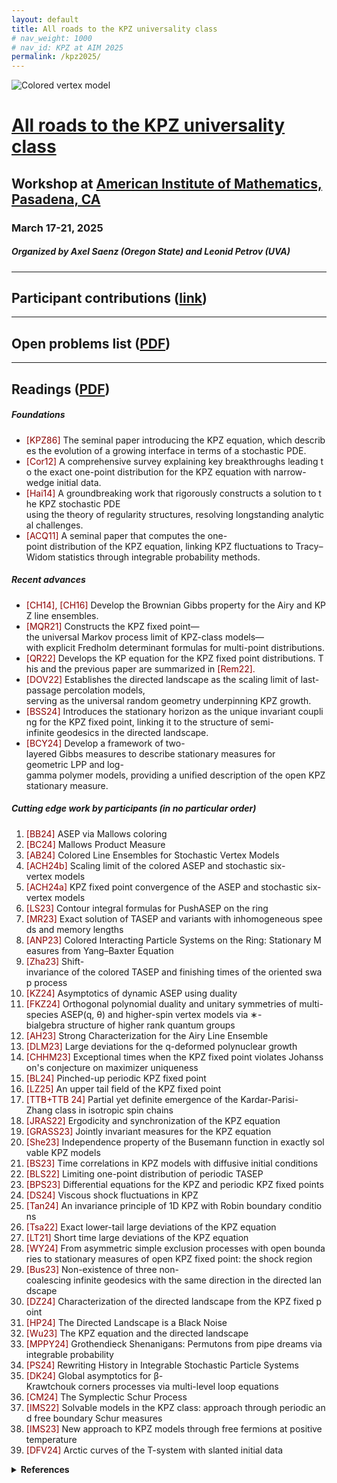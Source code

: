 ```yaml
---
layout: default
title: All roads to the KPZ universality class
# nav_weight: 1000
# nav_id: KPZ at AIM 2025
permalink: /kpz2025/
---
```



<img src="{{site.url}}/kpz2025/AIM.jpg" style="max-width:100%" alt="Colored vertex model">

# <a href="{{site.url}}/kpz2025/">All roads to the KPZ universality class</a>

## Workshop at <a href="https://aimath.org/workshops/upcoming/roadtokpz/">American Institute of Mathematics, Pasadena, CA</a>

### March 17-21, 2025

##### Organized by Axel Saenz (Oregon State) and Leonid Petrov (UVA)

---

## Participant contributions ([link]({{site.url}}/kpz2025/participant_contributions/))

---

## Open problems list ([PDF]({{site.url}}/LaTeX/2025-03-19-AIM-KPZ/2025-03-19-AIM-KPZ.pdf))

---



## Readings ([PDF]({{site.url}}/kpz2025/reading_list.pdf))

<!-- Foundations -->

<h5 class="mt-4">Foundations</h5>
<ul>
<li><span style="color:darkred">[KPZ86]&nbsp;</span>The&nbsp;seminal&nbsp;paper&nbsp;introducing&nbsp;the&nbsp;KPZ&nbsp;equation,&nbsp;which&nbsp;describes&nbsp;the&nbsp;evolution&nbsp;of&nbsp;a&nbsp;growing&nbsp;interface&nbsp;in&nbsp;terms&nbsp;of&nbsp;a&nbsp;stochastic&nbsp;PDE.</li>
<li><span style="color:darkred">[Cor12]&nbsp;</span>A&nbsp;comprehensive&nbsp;survey&nbsp;explaining&nbsp;key&nbsp;breakthroughs&nbsp;leading&nbsp;to&nbsp;the&nbsp;exact&nbsp;one-point&nbsp;distribution&nbsp;for&nbsp;the&nbsp;KPZ&nbsp;equation&nbsp;with&nbsp;narrow-wedge&nbsp;initial&nbsp;data.</li>
<li><span style="color:darkred">[Hai14]&nbsp;</span>A&nbsp;groundbreaking&nbsp;work&nbsp;that&nbsp;rigorously&nbsp;constructs&nbsp;a&nbsp;solution&nbsp;to&nbsp;the&nbsp;KPZ&nbsp;stochastic&nbsp;PDE
using&nbsp;the&nbsp;theory&nbsp;of&nbsp;regularity&nbsp;structures,&nbsp;resolving&nbsp;longstanding&nbsp;analytical&nbsp;challenges.</li>
<li><span style="color:darkred">[ACQ11]&nbsp;</span>A&nbsp;seminal&nbsp;paper&nbsp;that&nbsp;computes&nbsp;the&nbsp;one-point&nbsp;distribution&nbsp;of&nbsp;the&nbsp;KPZ&nbsp;equation,&nbsp;linking
KPZ&nbsp;fluctuations&nbsp;to&nbsp;Tracy–Widom&nbsp;statistics&nbsp;through&nbsp;integrable&nbsp;probability&nbsp;methods.</li>
</ul>


  <!-- Recent advances -->
  <section>
    <h5 >Recent advances</h5>
    <ul>
    <li><span style="color:darkred">[CH14],&nbsp;[CH16]&nbsp;</span>Develop&nbsp;the&nbsp;Brownian&nbsp;Gibbs&nbsp;property&nbsp;for&nbsp;the&nbsp;Airy&nbsp;and&nbsp;KPZ&nbsp;line&nbsp;ensembles.</li>
    <li><span style="color:darkred">[MQR21]&nbsp;</span>Constructs&nbsp;the&nbsp;KPZ&nbsp;fixed&nbsp;point—the&nbsp;universal&nbsp;Markov&nbsp;process&nbsp;limit&nbsp;of&nbsp;KPZ-class&nbsp;models—with&nbsp;explicit&nbsp;Fredholm&nbsp;determinant&nbsp;formulas&nbsp;for&nbsp;multi-point&nbsp;distributions.</li>
    <li><span style="color:darkred">[QR22]&nbsp;</span>Develops&nbsp;the&nbsp;KP&nbsp;equation&nbsp;for&nbsp;the&nbsp;KPZ&nbsp;fixed&nbsp;point&nbsp;distributions.&nbsp;This&nbsp;and&nbsp;the&nbsp;previous&nbsp;paper
    are&nbsp;summarized&nbsp;in&nbsp;<span style="color:darkred">[Rem22].</span></li>
    <li><span style="color:darkred">[DOV22]&nbsp;</span>Establishes&nbsp;the&nbsp;directed&nbsp;landscape&nbsp;as&nbsp;the&nbsp;scaling&nbsp;limit&nbsp;of&nbsp;last-passage&nbsp;percolation&nbsp;models,
    serving&nbsp;as&nbsp;the&nbsp;universal&nbsp;random&nbsp;geometry&nbsp;underpinning&nbsp;KPZ&nbsp;growth.</li>
    <li><span style="color:darkred">[BSS24]&nbsp;</span>Introduces&nbsp;the&nbsp;stationary&nbsp;horizon&nbsp;as&nbsp;the&nbsp;unique&nbsp;invariant&nbsp;coupling&nbsp;for&nbsp;the&nbsp;KPZ&nbsp;fixed&nbsp;point,
    linking&nbsp;it&nbsp;to&nbsp;the&nbsp;structure&nbsp;of&nbsp;semi-infinite&nbsp;geodesics&nbsp;in&nbsp;the&nbsp;directed&nbsp;landscape.</li>
    <li><span style="color:darkred">[BCY24]&nbsp;</span>Develop&nbsp;a&nbsp;framework&nbsp;of&nbsp;two-layered&nbsp;Gibbs&nbsp;measures&nbsp;to&nbsp;describe&nbsp;stationary&nbsp;measures&nbsp;for
    geometric&nbsp;LPP&nbsp;and&nbsp;log-gamma&nbsp;polymer&nbsp;models,&nbsp;providing&nbsp;a&nbsp;unified&nbsp;description&nbsp;of&nbsp;the&nbsp;open&nbsp;KPZ
    stationary&nbsp;measure.</li>
    </ul>
  </section>

  <!-- Cutting edge work by participants -->

<h5>Cutting edge work by participants (in no particular order)</h5>
<ol>
    <li><span style="color:darkred">[BB24]&nbsp;</span>ASEP&nbsp;via&nbsp;Mallows&nbsp;coloring</li>
    <li><span style="color:darkred">[BC24]&nbsp;</span>Mallows&nbsp;Product&nbsp;Measure</li>
    <li><span style="color:darkred">[AB24]&nbsp;</span>Colored&nbsp;Line&nbsp;Ensembles&nbsp;for&nbsp;Stochastic&nbsp;Vertex&nbsp;Models</li>
    <li><span style="color:darkred">[ACH24b]&nbsp;</span>Scaling&nbsp;limit&nbsp;of&nbsp;the&nbsp;colored&nbsp;ASEP&nbsp;and&nbsp;stochastic&nbsp;six-vertex&nbsp;models</li>
    <li><span style="color:darkred">[ACH24a]&nbsp;</span>KPZ&nbsp;fixed&nbsp;point&nbsp;convergence&nbsp;of&nbsp;the&nbsp;ASEP&nbsp;and&nbsp;stochastic&nbsp;six-vertex&nbsp;models</li>
    <li><span style="color:darkred">[LS23]&nbsp;</span>Contour&nbsp;integral&nbsp;formulas&nbsp;for&nbsp;PushASEP&nbsp;on&nbsp;the&nbsp;ring</li>
    <li><span style="color:darkred">[MR23]&nbsp;</span>Exact&nbsp;solution&nbsp;of&nbsp;TASEP&nbsp;and&nbsp;variants&nbsp;with&nbsp;inhomogeneous&nbsp;speeds&nbsp;and&nbsp;memory&nbsp;lengths</li>
    <li><span style="color:darkred">[ANP23]&nbsp;</span>Colored&nbsp;Interacting&nbsp;Particle&nbsp;Systems&nbsp;on&nbsp;the&nbsp;Ring:&nbsp;Stationary&nbsp;Measures&nbsp;from&nbsp;Yang–Baxter Equation</li>
    <li><span style="color:darkred">[Zha23]&nbsp;</span>Shift-invariance&nbsp;of&nbsp;the&nbsp;colored&nbsp;TASEP&nbsp;and&nbsp;finishing&nbsp;times&nbsp;of&nbsp;the&nbsp;oriented&nbsp;swap&nbsp;process</li>
    <li><span style="color:darkred">[KZ24]&nbsp;</span>Asymptotics&nbsp;of&nbsp;dynamic&nbsp;ASEP&nbsp;using&nbsp;duality</li>
    <li><span style="color:darkred">[FKZ24]&nbsp;</span>Orthogonal&nbsp;polynomial&nbsp;duality&nbsp;and&nbsp;unitary&nbsp;symmetries&nbsp;of&nbsp;multi-species&nbsp;ASEP(q,&nbsp;θ)&nbsp;and higher-spin&nbsp;vertex&nbsp;models&nbsp;via&nbsp;∗-bialgebra&nbsp;structure&nbsp;of&nbsp;higher&nbsp;rank&nbsp;quantum&nbsp;groups</li>
    <li><span style="color:darkred">[AH23]&nbsp;</span>Strong&nbsp;Characterization&nbsp;for&nbsp;the&nbsp;Airy&nbsp;Line&nbsp;Ensemble</li>
    <li><span style="color:darkred">[DLM23]&nbsp;</span>Large&nbsp;deviations&nbsp;for&nbsp;the&nbsp;q-deformed&nbsp;polynuclear&nbsp;growth</li>
    <li><span style="color:darkred">[CHHM23]&nbsp;</span>Exceptional&nbsp;times&nbsp;when&nbsp;the&nbsp;KPZ&nbsp;fixed&nbsp;point&nbsp;violates&nbsp;Johansson's&nbsp;conjecture&nbsp;on&nbsp;maximizer&nbsp;uniqueness</li>
    <li><span style="color:darkred">[BL24]&nbsp;</span>Pinched-up&nbsp;periodic&nbsp;KPZ&nbsp;fixed&nbsp;point</li>
    <li><span style="color:darkred">[LZ25]&nbsp;</span>An&nbsp;upper&nbsp;tail&nbsp;field&nbsp;of&nbsp;the&nbsp;KPZ&nbsp;fixed&nbsp;point</li>
    <li><span style="color:darkred">[TTB+TTB&nbsp;24]&nbsp;</span>Partial&nbsp;yet&nbsp;definite&nbsp;emergence&nbsp;of&nbsp;the&nbsp;Kardar-Parisi-Zhang&nbsp;class&nbsp;in&nbsp;isotropic&nbsp;spin&nbsp;chains</li>
    <li><span style="color:darkred">[JRAS22]&nbsp;</span>Ergodicity&nbsp;and&nbsp;synchronization&nbsp;of&nbsp;the&nbsp;KPZ&nbsp;equation</li>
    <li><span style="color:darkred">[GRASS23]&nbsp;</span>Jointly&nbsp;invariant&nbsp;measures&nbsp;for&nbsp;the&nbsp;KPZ&nbsp;equation</li>
    <li><span style="color:darkred">[She23]&nbsp;</span>Independence&nbsp;property&nbsp;of&nbsp;the&nbsp;Busemann&nbsp;function&nbsp;in&nbsp;exactly&nbsp;solvable&nbsp;KPZ&nbsp;models</li>
    <li><span style="color:darkred">[BS23]&nbsp;</span>Time&nbsp;correlations&nbsp;in&nbsp;KPZ&nbsp;models&nbsp;with&nbsp;diffusive&nbsp;initial&nbsp;conditions</li>
    <li><span style="color:darkred">[BLS22]&nbsp;</span>Limiting&nbsp;one-point&nbsp;distribution&nbsp;of&nbsp;periodic&nbsp;TASEP</li>
    <li><span style="color:darkred">[BPS23]&nbsp;</span>Differential&nbsp;equations&nbsp;for&nbsp;the&nbsp;KPZ&nbsp;and&nbsp;periodic&nbsp;KPZ&nbsp;fixed&nbsp;points</li>
    <li><span style="color:darkred">[DS24]&nbsp;</span>Viscous&nbsp;shock&nbsp;fluctuations&nbsp;in&nbsp;KPZ</li>
    <li><span style="color:darkred">[Tan24]&nbsp;</span>An&nbsp;invariance&nbsp;principle&nbsp;of&nbsp;1D&nbsp;KPZ&nbsp;with&nbsp;Robin&nbsp;boundary&nbsp;conditions</li>
    <li><span style="color:darkred">[Tsa22]&nbsp;</span>Exact&nbsp;lower-tail&nbsp;large&nbsp;deviations&nbsp;of&nbsp;the&nbsp;KPZ&nbsp;equation</li>
    <li><span style="color:darkred">[LT21]&nbsp;</span>Short&nbsp;time&nbsp;large&nbsp;deviations&nbsp;of&nbsp;the&nbsp;KPZ&nbsp;equation</li>
    <li><span style="color:darkred">[WY24]&nbsp;</span>From&nbsp;asymmetric&nbsp;simple&nbsp;exclusion&nbsp;processes&nbsp;with&nbsp;open&nbsp;boundaries&nbsp;to&nbsp;stationary&nbsp;measures of&nbsp;open&nbsp;KPZ&nbsp;fixed&nbsp;point:&nbsp;the&nbsp;shock&nbsp;region</li>
    <li><span style="color:darkred">[Bus23]&nbsp;</span>Non-existence&nbsp;of&nbsp;three&nbsp;non-coalescing&nbsp;infinite&nbsp;geodesics&nbsp;with&nbsp;the&nbsp;same&nbsp;direction&nbsp;in&nbsp;the&nbsp;directed&nbsp;landscape</li>
    <li><span style="color:darkred">[DZ24]&nbsp;</span>Characterization&nbsp;of&nbsp;the&nbsp;directed&nbsp;landscape&nbsp;from&nbsp;the&nbsp;KPZ&nbsp;fixed&nbsp;point</li>
    <li><span style="color:darkred">[HP24]&nbsp;</span>The&nbsp;Directed&nbsp;Landscape&nbsp;is&nbsp;a&nbsp;Black&nbsp;Noise</li>
    <li><span style="color:darkred">[Wu23]&nbsp;</span>The&nbsp;KPZ&nbsp;equation&nbsp;and&nbsp;the&nbsp;directed&nbsp;landscape</li>
    <li><span style="color:darkred">[MPPY24]&nbsp;</span>Grothendieck&nbsp;Shenanigans:&nbsp;Permutons&nbsp;from&nbsp;pipe&nbsp;dreams&nbsp;via&nbsp;integrable&nbsp;probability</li>
    <li><span style="color:darkred">[PS24]&nbsp;</span>Rewriting&nbsp;History&nbsp;in&nbsp;Integrable&nbsp;Stochastic&nbsp;Particle&nbsp;Systems</li>
    <li><span style="color:darkred">[DK24]&nbsp;</span>Global&nbsp;asymptotics&nbsp;for&nbsp;β-Krawtchouk&nbsp;corners&nbsp;processes&nbsp;via&nbsp;multi-level&nbsp;loop&nbsp;equations</li>
    <li><span style="color:darkred">[CM24]&nbsp;</span>The&nbsp;Symplectic&nbsp;Schur&nbsp;Process</li>
    <li><span style="color:darkred">[IMS22]&nbsp;</span>Solvable&nbsp;models&nbsp;in&nbsp;the&nbsp;KPZ&nbsp;class:&nbsp;approach&nbsp;through&nbsp;periodic&nbsp;and&nbsp;free&nbsp;boundary&nbsp;Schur measures</li>
    <li><span style="color:darkred">[IMS23]&nbsp;</span>New&nbsp;approach&nbsp;to&nbsp;KPZ&nbsp;models&nbsp;through&nbsp;free&nbsp;fermions&nbsp;at&nbsp;positive&nbsp;temperature</li>
    <li><span style="color:darkred">[DFV24]&nbsp;</span>Arctic&nbsp;curves&nbsp;of&nbsp;the&nbsp;T-system&nbsp;with&nbsp;slanted&nbsp;initial&nbsp;data</li>
</ol>

  <!-- References in a collapsible details block -->
  <details>
      <summary><b>References</b></summary>
      <ul>
      <li>[AB24]
      A.&nbsp;Aggarwal&nbsp;and&nbsp;A.&nbsp;Borodin.&nbsp;Colored&nbsp;Line&nbsp;Ensembles&nbsp;for&nbsp;Stochastic&nbsp;Vertex&nbsp;Models.&nbsp;arXiv
      preprint,&nbsp;2024.&nbsp;<a href="https://arxiv.org/abs/2402.06868">arXiv:2402.06868</a>&nbsp;[math.PR].</li>
      <li>[ACH24a]&nbsp;A.&nbsp;Aggarwal,&nbsp;I.&nbsp;Corwin,&nbsp;and&nbsp;M.&nbsp;Hegde.&nbsp;KPZ&nbsp;fixed&nbsp;point&nbsp;convergence&nbsp;of&nbsp;the&nbsp;ASEP&nbsp;and
      stochastic&nbsp;six-vertex&nbsp;models.&nbsp;arXiv&nbsp;preprint,&nbsp;2024.&nbsp;<a href="https://arxiv.org/abs/2412.18117">arXiv:2412.18117</a>&nbsp;[math.PR].</li>
      <li>[ACH24b]&nbsp;A.&nbsp;Aggarwal,&nbsp;I.&nbsp;Corwin,&nbsp;and&nbsp;M.&nbsp;Hegde.&nbsp;Scaling&nbsp;limit&nbsp;of&nbsp;the&nbsp;colored&nbsp;ASEP&nbsp;and&nbsp;stochastic
      six-vertex&nbsp;models.&nbsp;arXiv&nbsp;preprint,&nbsp;2024.&nbsp;<a href="https://arxiv.org/abs/2403.01341">arXiv:2403.01341</a>&nbsp;[math.PR].</li>
      <li>[ACQ11]
      G.&nbsp;Amir,&nbsp;I.&nbsp;Corwin,&nbsp;and&nbsp;J.&nbsp;Quastel.&nbsp;Probability&nbsp;distribution&nbsp;of&nbsp;the&nbsp;free&nbsp;energy&nbsp;of&nbsp;the&nbsp;continuum
      directed&nbsp;random&nbsp;polymer&nbsp;in&nbsp;1+&nbsp;1&nbsp;dimensions.&nbsp;Comm.&nbsp;Pure&nbsp;Appl.&nbsp;Math.,&nbsp;64(4):466–537,&nbsp;2011.
      <a href="https://arxiv.org/abs/1003.0443">arXiv:1003.0443</a>&nbsp;[math.PR].</li>
      <li>[AH23]
      A.&nbsp;Aggarwal&nbsp;and&nbsp;J.&nbsp;Huang.&nbsp;Strong&nbsp;Characterization&nbsp;for&nbsp;the&nbsp;Airy&nbsp;Line&nbsp;Ensemble.&nbsp;arXiv
      preprint,&nbsp;2023.&nbsp;<a href="https://arxiv.org/abs/2308.11908">arXiv:2308.11908</a>.</li>
      <li>[ANP23]
      A.&nbsp;Aggarwal,&nbsp;M.&nbsp;Nicoletti,&nbsp;and&nbsp;L.&nbsp;Petrov.&nbsp;Colored&nbsp;Interacting&nbsp;Particle&nbsp;Systems&nbsp;on&nbsp;the&nbsp;Ring:
      Stationary&nbsp;Measures&nbsp;from&nbsp;Yang–Baxter&nbsp;Equation.&nbsp;arXiv&nbsp;preprint,&nbsp;2023.&nbsp;<a href="https://arxiv.org/abs/2309.11865">arXiv:2309.11865</a>
      [math.PR],&nbsp;to&nbsp;appear&nbsp;in&nbsp;Compositio&nbsp;Math.</li>
      <li>[BB24]
      A.&nbsp;Borodin&nbsp;and&nbsp;A.&nbsp;Bufetov.&nbsp;ASEP&nbsp;via&nbsp;Mallows&nbsp;coloring.&nbsp;arXiv&nbsp;preprint,&nbsp;2024.&nbsp;<a href="https://arxiv.org/abs/2408.16585">arXiv:2408.16585</a>
      [math.PR].</li>
      <li>[BC24]
      A.&nbsp;Bufetov&nbsp;and&nbsp;K.&nbsp;Chen.&nbsp;Mallows&nbsp;Product&nbsp;Measure.&nbsp;arXiv&nbsp;preprint,&nbsp;2024.&nbsp;<a href="https://arxiv.org/abs/2402.09892">arXiv:2402.09892</a>
      [math.PR].</li>
      <li>[BCY24]
      G.&nbsp;Barraquand,&nbsp;I.&nbsp;Corwin,&nbsp;and&nbsp;Z.&nbsp;Yang.&nbsp;Stationary&nbsp;measures&nbsp;for&nbsp;integrable&nbsp;polymers&nbsp;on&nbsp;a
      strip.&nbsp;Invent.&nbsp;Math.,&nbsp;237:1567–1641,&nbsp;2024.&nbsp;<a href="https://arxiv.org/abs/2306.05983">arXiv:2306.05983</a>&nbsp;[math.PR].</li>
      <li>[BL24]
      J.&nbsp;Baik&nbsp;and&nbsp;Z.&nbsp;Liu.&nbsp;Pinched-up&nbsp;periodic&nbsp;KPZ&nbsp;fixed&nbsp;point.&nbsp;arXiv&nbsp;preprint,&nbsp;2024.&nbsp;<a href="https://arxiv.org/abs/2403.01624">arXiv:2403.01624</a>
      [math.PR].</li>
      <li>[BLS22]
      J.&nbsp;Baik,&nbsp;Z.&nbsp;Liu,&nbsp;and&nbsp;G.&nbsp;L.&nbsp;F.&nbsp;Silva.&nbsp;Limiting&nbsp;one-point&nbsp;distribution&nbsp;of&nbsp;periodic&nbsp;TASEP.&nbsp;Ann.
      Inst.&nbsp;Henri&nbsp;Poincaré&nbsp;Probab.&nbsp;Stat.,&nbsp;58(1):248–302,&nbsp;2022.&nbsp;<a href="https://arxiv.org/abs/2008.07024">arXiv:2008.07024</a>&nbsp;[math.PR].</li>
      <li>[BPS23]
      J.&nbsp;Baik,&nbsp;A.&nbsp;Prokhorov,&nbsp;and&nbsp;G.&nbsp;L.&nbsp;F.&nbsp;Silva.&nbsp;Differential&nbsp;equations&nbsp;for&nbsp;the&nbsp;KPZ&nbsp;and&nbsp;periodic&nbsp;KPZ
      fixed&nbsp;points.&nbsp;Commun.&nbsp;Math.&nbsp;Phys.,&nbsp;401:1753–1806,&nbsp;2023.&nbsp;<a href="https://arxiv.org/abs/2208.11638">arXiv:2208.11638</a>&nbsp;[math.PR].</li>
      <li>[BS23]
      R.&nbsp;Basu&nbsp;and&nbsp;X.&nbsp;Shen.&nbsp;Time&nbsp;correlations&nbsp;in&nbsp;KPZ&nbsp;models&nbsp;with&nbsp;diffusive&nbsp;initial&nbsp;conditions.&nbsp;arXiv
      preprint,&nbsp;2023.&nbsp;<a href="https://arxiv.org/abs/2308.03473">arXiv:2308.03473</a>&nbsp;[math.PR].</li>
      <li>[BSS24]
      O.&nbsp;Busani,&nbsp;T.&nbsp;Seppäläinen,&nbsp;and&nbsp;E.&nbsp;Sorensen.
      The&nbsp;stationary&nbsp;horizon&nbsp;and&nbsp;semi-infinite
      geodesics&nbsp;in&nbsp;the&nbsp;directed&nbsp;landscape.&nbsp;Ann.&nbsp;Probab.,&nbsp;52:1–66,&nbsp;2024.&nbsp;<a href="https://arxiv.org/abs/2203.13242">arXiv:2203.13242</a>&nbsp;[math.PR].</li>
      <li><a name="4"></a>[Bus23]
      O.&nbsp;Busani.&nbsp;Non-existence&nbsp;of&nbsp;three&nbsp;non-coalescing&nbsp;infinite&nbsp;geodesics&nbsp;with&nbsp;the&nbsp;same&nbsp;direction
      in&nbsp;the&nbsp;directed&nbsp;landscape.&nbsp;arXiv&nbsp;preprint,&nbsp;2023.&nbsp;<a href="https://arxiv.org/abs/2401.00513">arXiv:2401.00513</a>&nbsp;[math.PR].</li>
      <li>[CH14]
      I.&nbsp;Corwin&nbsp;and&nbsp;A.&nbsp;Hammond.&nbsp;Brownian&nbsp;Gibbs&nbsp;property&nbsp;for&nbsp;Airy&nbsp;line&nbsp;ensembles.&nbsp;Invent.&nbsp;math.,
      195(2):441–508,&nbsp;2014.&nbsp;<a href="https://arxiv.org/abs/1108.2291">arXiv:1108.2291</a>&nbsp;[math.PR].</li>
      <li>[CH16]
      I.&nbsp;Corwin&nbsp;and&nbsp;A.&nbsp;Hammond.&nbsp;KPZ&nbsp;line&nbsp;ensemble.&nbsp;Probability&nbsp;Theory&nbsp;and&nbsp;Related&nbsp;Fields,&nbsp;166(1-2):67–185,&nbsp;2016.&nbsp;<a href="https://arxiv.org/abs/1312.2600">arXiv:1312.2600</a>&nbsp;[math.PR].</li>
      <li>[CHHM23]&nbsp;I.&nbsp;Corwin,&nbsp;A.&nbsp;Hammond,&nbsp;M.&nbsp;Hegde,&nbsp;and&nbsp;K.&nbsp;Matetski.&nbsp;Exceptional&nbsp;times&nbsp;when&nbsp;the&nbsp;KPZ&nbsp;fixed
      point&nbsp;violates&nbsp;Johansson's&nbsp;conjecture&nbsp;on&nbsp;maximizer&nbsp;uniqueness.&nbsp;Electron.&nbsp;J.&nbsp;Probab.,&nbsp;28:1–81,
      2023.&nbsp;<a href="https://arxiv.org/abs/2101.04205">arXiv:2101.04205</a>&nbsp;[math.PR].</li>
      <li>[CM24]
      C.&nbsp;Cuenca&nbsp;and&nbsp;M.&nbsp;Mucciconi.
      The&nbsp;Symplectic&nbsp;Schur&nbsp;Process.
      arXiv&nbsp;preprint,&nbsp;2024.
      <a href="https://arxiv.org/abs/2407.02415">arXiv:2407.02415</a>&nbsp;[math.PR].</li>
      <li>[Cor12]
      I.&nbsp;Corwin.&nbsp;The&nbsp;Kardar-Parisi-Zhang&nbsp;equation&nbsp;and&nbsp;universality&nbsp;class.&nbsp;Random&nbsp;Matrices&nbsp;Theory
      Appl.,&nbsp;1:1130001,&nbsp;2012.&nbsp;<a href="https://arxiv.org/abs/1106.1596">arXiv:1106.1596</a>&nbsp;[math.PR].</li>
      <li>[DFV24]
      P.&nbsp;Di&nbsp;Francesco&nbsp;and&nbsp;H.&nbsp;T.&nbsp;P.&nbsp;Vu.&nbsp;Arctic&nbsp;curves&nbsp;of&nbsp;the&nbsp;T-system&nbsp;with&nbsp;slanted&nbsp;initial&nbsp;data.&nbsp;arXiv
      preprint,&nbsp;2024.&nbsp;<a href="https://arxiv.org/abs/2403.02479">arXiv:2403.02479</a>&nbsp;[math-ph].</li>
      <li>[DK24]
      E.&nbsp;Dimitrov&nbsp;and&nbsp;A.&nbsp;Knizel.&nbsp;Global&nbsp;asymptotics&nbsp;for&nbsp;β-Krawtchouk&nbsp;corners&nbsp;processes&nbsp;via&nbsp;multilevel&nbsp;loop&nbsp;equations.&nbsp;arXiv&nbsp;preprint,&nbsp;2024.&nbsp;<a href="https://arxiv.org/abs/2403.17895">arXiv:2403.17895</a>&nbsp;[math.PR].</li>
      <li>[DLM23]
      S.&nbsp;Das,&nbsp;Y.&nbsp;Liao,&nbsp;and&nbsp;M.&nbsp;Mucciconi.&nbsp;Large&nbsp;deviations&nbsp;for&nbsp;the&nbsp;q-deformed&nbsp;polynuclear&nbsp;growth.
      arXiv&nbsp;preprint,&nbsp;2023.&nbsp;<a href="https://arxiv.org/abs/2307.01179">arXiv:2307.01179</a>&nbsp;[math.PR].</li>
      <li>[DOV22]
      D.&nbsp;Dauvergne,&nbsp;J.&nbsp;Ortmann,&nbsp;and&nbsp;B.&nbsp;Virág.&nbsp;The&nbsp;directed&nbsp;landscape.&nbsp;Acta&nbsp;Math.,&nbsp;229:201–285,
      2022.&nbsp;<a href="https://arxiv.org/abs/1812.00309">arXiv:1812.00309</a>&nbsp;[math.PR].</li>
      <li>[DS24]
      A.&nbsp;Dunlap&nbsp;and&nbsp;E.&nbsp;Sorensen.
      Viscous&nbsp;shock&nbsp;fluctuations&nbsp;in&nbsp;KPZ.
      arXiv&nbsp;preprint,&nbsp;2024.
      <a href="https://arxiv.org/abs/2406.06502">arXiv:2406.06502</a>&nbsp;[math.PR].</li>
      <li>[DZ24]
      D.&nbsp;Dauvergne&nbsp;and&nbsp;L.&nbsp;Zhang.&nbsp;Characterization&nbsp;of&nbsp;the&nbsp;directed&nbsp;landscape&nbsp;from&nbsp;the&nbsp;KPZ&nbsp;fixed
      point.&nbsp;arXiv&nbsp;preprint,&nbsp;2024.&nbsp;<a href="https://arxiv.org/abs/2412.13032">arXiv:2412.13032</a>&nbsp;[math.PR].</li>
      <li>[FKZ24]
      C.&nbsp;Franceschini,&nbsp;J.&nbsp;Kuan,&nbsp;and&nbsp;Z.&nbsp;Zhou.&nbsp;Orthogonal&nbsp;polynomial&nbsp;duality&nbsp;and&nbsp;unitary&nbsp;symmetries&nbsp;of&nbsp;multi-species&nbsp;ASEP(q,&nbsp;θ)&nbsp;and&nbsp;higher-spin&nbsp;vertex&nbsp;models&nbsp;via&nbsp;∗-bialgebra&nbsp;structure&nbsp;of
      higher&nbsp;rank&nbsp;quantum&nbsp;groups.&nbsp;arXiv&nbsp;preprint,&nbsp;2024.&nbsp;<a href="https://arxiv.org/abs/2209.03531">arXiv:2209.03531</a>&nbsp;[math.PR].</li>
      <li>[GRASS23]&nbsp;S.&nbsp;Groathouse,&nbsp;F.&nbsp;Rassoul-Agha,&nbsp;T.&nbsp;Seppäläinen,&nbsp;and&nbsp;E.&nbsp;Sorensen.&nbsp;Jointly&nbsp;invariant&nbsp;measures
      for&nbsp;the&nbsp;Kardar-Parisi-Zhang&nbsp;Equation.&nbsp;arXiv&nbsp;preprint,&nbsp;2023.&nbsp;<a href="https://arxiv.org/abs/2309.17276">arXiv:2309.17276</a>&nbsp;[math.PR].</li>
      <li>[Hai14]
      M.&nbsp;Hairer.&nbsp;Solving&nbsp;the&nbsp;KPZ&nbsp;equation.&nbsp;Ann.&nbsp;Math.&nbsp;(2),&nbsp;178(2):559–664,&nbsp;2014.&nbsp;<a href="https://arxiv.org/abs/1109.6811">arXiv:1109.6811</a>
      [math.PR].</li>
      <li>[HP24]
      Z.&nbsp;Himwich&nbsp;and&nbsp;S.&nbsp;Parekh.&nbsp;The&nbsp;Directed&nbsp;Landscape&nbsp;is&nbsp;a&nbsp;Black&nbsp;Noise.&nbsp;arXiv&nbsp;preprint,&nbsp;2024.
      <a href="https://arxiv.org/abs/2404.16801">arXiv:2404.16801</a>&nbsp;[math.PR].</li>
      <li>[IMS22]
      T.&nbsp;Imamura,&nbsp;M.&nbsp;Mucciconi,&nbsp;and&nbsp;T.&nbsp;Sasamoto.&nbsp;Solvable&nbsp;models&nbsp;in&nbsp;the&nbsp;KPZ&nbsp;class:&nbsp;approach
      through&nbsp;periodic&nbsp;and&nbsp;free&nbsp;boundary&nbsp;Schur&nbsp;measures.&nbsp;arXiv&nbsp;preprint,&nbsp;2022.&nbsp;<a href="https://arxiv.org/abs/2204.08420">arXiv:2204.08420</a>
      [math.PR].</li>
      <li>[IMS23]
      T.&nbsp;Imamura,&nbsp;M.&nbsp;Mucciconi,&nbsp;and&nbsp;T.&nbsp;Sasamoto.&nbsp;New&nbsp;approach&nbsp;to&nbsp;KPZ&nbsp;models&nbsp;through&nbsp;free
      fermions&nbsp;at&nbsp;positive&nbsp;temperature.&nbsp;J.&nbsp;Math.&nbsp;Phys.,&nbsp;64(8):083301,&nbsp;2023.</li>
      <li>[JRAS22]
      C.&nbsp;Janjigian,&nbsp;F.&nbsp;Rassoul-Agha,&nbsp;and&nbsp;T.&nbsp;Seppäläinen.&nbsp;Ergodicity&nbsp;and&nbsp;synchronization&nbsp;of&nbsp;the&nbsp;KPZ
      equation.&nbsp;arXiv&nbsp;preprint,&nbsp;2022.&nbsp;<a href="https://arxiv.org/abs/2211.06779">arXiv:2211.06779</a>&nbsp;[math.PR].</li>
      <li><a name="5"></a>[KPZ86]
      M.&nbsp;Kardar,&nbsp;G.&nbsp;Parisi,&nbsp;and&nbsp;Y.&nbsp;Zhang.&nbsp;Dynamic&nbsp;scaling&nbsp;of&nbsp;growing&nbsp;interfaces.&nbsp;Physical&nbsp;Review
      Letters,&nbsp;56(9):889,&nbsp;1986.</li>
      <li>[KZ24]
      J.&nbsp;Kuan&nbsp;and&nbsp;Z.&nbsp;Zhou.&nbsp;Asymptotics&nbsp;of&nbsp;dynamic&nbsp;ASEP&nbsp;using&nbsp;duality.&nbsp;arXiv&nbsp;preprint,&nbsp;2024.
      <a href="https://arxiv.org/abs/2408.15785">arXiv:2408.15785</a>&nbsp;[math.PR].</li>
      <li>[LS23]
      J.-H.&nbsp;Li&nbsp;and&nbsp;A.&nbsp;Saenz.&nbsp;Contour&nbsp;integral&nbsp;formulas&nbsp;for&nbsp;PushASEP&nbsp;on&nbsp;the&nbsp;ring.&nbsp;arXiv&nbsp;preprint,
      2023.&nbsp;<a href="https://arxiv.org/abs/2308.05372">arXiv:2308.05372</a>&nbsp;[math.PR].</li>
      <li>[LT21]
      Y.&nbsp;Lin&nbsp;and&nbsp;L.-C.&nbsp;Tsai.&nbsp;Short&nbsp;time&nbsp;large&nbsp;deviations&nbsp;of&nbsp;the&nbsp;KPZ&nbsp;equation.&nbsp;Commun.&nbsp;Math.&nbsp;Phys.,
      386(1):359–393,&nbsp;2021.&nbsp;<a href="https://arxiv.org/abs/2009.10787">arXiv:2009.10787</a>&nbsp;[math.PR].</li>
      <li>[LZ25]
      Z.&nbsp;Liu&nbsp;and&nbsp;R.&nbsp;Zhang.&nbsp;An&nbsp;upper&nbsp;tail&nbsp;field&nbsp;of&nbsp;the&nbsp;KPZ&nbsp;fixed&nbsp;point.&nbsp;arXiv&nbsp;preprint,&nbsp;2025.
      <a href="https://arxiv.org/abs/2501.00932">arXiv:2501.00932</a>&nbsp;[math.PR].</li>
      <li>[MPPY24]&nbsp;A.H.&nbsp;Morales,&nbsp;G.&nbsp;Panova,&nbsp;L.&nbsp;Petrov,&nbsp;and&nbsp;D.&nbsp;Yeliussizov.&nbsp;Grothendieck&nbsp;Shenanigans:&nbsp;Permutons&nbsp;from&nbsp;pipe&nbsp;dreams&nbsp;via&nbsp;integrable&nbsp;probability.&nbsp;arXiv&nbsp;preprint,&nbsp;2024.&nbsp;<a href="https://arxiv.org/abs/2407.21653">arXiv:2407.21653</a>
      [math.PR].</li>
      <li>[MQR21]
      K.&nbsp;Matetski,&nbsp;J.&nbsp;Quastel,&nbsp;and&nbsp;D.&nbsp;Remenik.&nbsp;The&nbsp;KPZ&nbsp;fixed&nbsp;point.&nbsp;Acta&nbsp;Math.,&nbsp;227(1):115–203,
      2021.&nbsp;<a href="https://arxiv.org/abs/1701.00018">arXiv:1701.00018</a>&nbsp;[math.PR].</li>
      <li>[MR23]
      K.&nbsp;Matetski&nbsp;and&nbsp;D.&nbsp;Remenik.&nbsp;Exact&nbsp;solution&nbsp;of&nbsp;TASEP&nbsp;and&nbsp;variants&nbsp;with&nbsp;inhomogeneous
      speeds&nbsp;and&nbsp;memory&nbsp;lengths.&nbsp;arXiv&nbsp;preprint,&nbsp;2023.&nbsp;<a href="https://arxiv.org/abs/2301.13739">arXiv:2301.13739</a>&nbsp;[math.PR].</li>
      <li>[PS24]
      L.&nbsp;Petrov&nbsp;and&nbsp;A.&nbsp;Saenz.&nbsp;Rewriting&nbsp;History&nbsp;in&nbsp;Integrable&nbsp;Stochastic&nbsp;Particle&nbsp;Systems.&nbsp;Commun.
      Math.&nbsp;Phys.,&nbsp;405:300,&nbsp;2024.</li>
      <li>[QR22]
      J.&nbsp;Quastel&nbsp;and&nbsp;D.&nbsp;Remenik.&nbsp;KP&nbsp;governs&nbsp;random&nbsp;growth&nbsp;off&nbsp;a&nbsp;1-dimensional&nbsp;substrate.&nbsp;Forum
      of&nbsp;Mathematics,&nbsp;Pi,&nbsp;10:E10,&nbsp;2022.&nbsp;<a href="https://arxiv.org/abs/1908.10353">arXiv:1908.10353</a>&nbsp;[math.PR].</li>
      <li>[Rem22]
      D.&nbsp;Remenik.&nbsp;Integrable&nbsp;fluctuations&nbsp;in&nbsp;the&nbsp;KPZ&nbsp;universality&nbsp;class.&nbsp;Proc.&nbsp;Int.&nbsp;Congr.&nbsp;Math.&nbsp;2022,
      pages&nbsp;4426–4450,&nbsp;2022.&nbsp;<a href="https://arxiv.org/abs/2205.01433">arXiv:2205.01433</a>&nbsp;[math.PR].</li>
      <li>[She23]
      X.&nbsp;Shen.&nbsp;Independence&nbsp;property&nbsp;of&nbsp;the&nbsp;Busemann&nbsp;function&nbsp;in&nbsp;exactly&nbsp;solvable&nbsp;KPZ&nbsp;models.
      arXiv&nbsp;preprint,&nbsp;2023.&nbsp;<a href="https://arxiv.org/abs/2308.11347">arXiv:2308.11347</a>&nbsp;[math.PR].</li>
      <li>[Tan24]
      Y.&nbsp;Tang.&nbsp;An&nbsp;invariance&nbsp;principle&nbsp;of&nbsp;1D&nbsp;KPZ&nbsp;with&nbsp;Robin&nbsp;boundary&nbsp;conditions.&nbsp;arXiv&nbsp;preprint,
      2024.&nbsp;<a href="https://arxiv.org/abs/2404.19215">arXiv:2404.19215</a>&nbsp;[math.PR].</li>
      <li>[Tsa22]
      L.-C.&nbsp;Tsai.&nbsp;Exact&nbsp;lower-tail&nbsp;large&nbsp;deviations&nbsp;of&nbsp;the&nbsp;KPZ&nbsp;equation.&nbsp;Duke&nbsp;Math.&nbsp;J.,&nbsp;171(9):1879–
      1922,&nbsp;2022.&nbsp;<a href="https://arxiv.org/abs/1809.03410">arXiv:1809.03410</a>&nbsp;[math.PR].</li>
      <li>[TTB+24]
      K.&nbsp;A.&nbsp;Takeuchi,&nbsp;K.&nbsp;Takasan,&nbsp;O.&nbsp;Busani,&nbsp;P.&nbsp;L.&nbsp;Ferrari,&nbsp;R.&nbsp;Vasseur,&nbsp;and&nbsp;J.&nbsp;De&nbsp;Nardis.&nbsp;Partial&nbsp;yet
      definite&nbsp;emergence&nbsp;of&nbsp;the&nbsp;Kardar-Parisi-Zhang&nbsp;class&nbsp;in&nbsp;isotropic&nbsp;spin&nbsp;chains.&nbsp;arXiv&nbsp;preprint,
      2024.&nbsp;<a href="https://arxiv.org/abs/2406.07150">arXiv:2406.07150</a>&nbsp;[cond-mat.stat-mech].</li>
      <li>[Wu23]
      X.&nbsp;Wu.&nbsp;The&nbsp;KPZ&nbsp;equation&nbsp;and&nbsp;the&nbsp;directed&nbsp;landscape.&nbsp;arXiv&nbsp;preprint,&nbsp;2023.&nbsp;<a href="https://arxiv.org/abs/2301.00547">arXiv:2301.00547</a>
      [math.PR].</li>
      <li>[WY24]
      Y.&nbsp;Wang&nbsp;and&nbsp;Z.&nbsp;Yang.&nbsp;From&nbsp;asymmetric&nbsp;simple&nbsp;exclusion&nbsp;processes&nbsp;with&nbsp;open&nbsp;boundaries
      to&nbsp;stationary&nbsp;measures&nbsp;of&nbsp;open&nbsp;KPZ&nbsp;fixed&nbsp;point:&nbsp;the&nbsp;shock&nbsp;region.&nbsp;arXiv&nbsp;preprint,&nbsp;2024.
      <a href="https://arxiv.org/abs/2406.09252">arXiv:2406.09252</a>&nbsp;[math.PR].</li>
      <li>[Zha23]
      L.&nbsp;Zhang.&nbsp;Shift-invariance&nbsp;of&nbsp;the&nbsp;colored&nbsp;TASEP&nbsp;and&nbsp;finishing&nbsp;times&nbsp;of&nbsp;the&nbsp;oriented&nbsp;swap process.&nbsp;Adv.&nbsp;Math.,&nbsp;415:108884,&nbsp;2023.&nbsp;<a href="https://arxiv.org/abs/2107.06350">arXiv:2107.06350</a>&nbsp;[math.PR].</li>
      </ul>
  </details>
